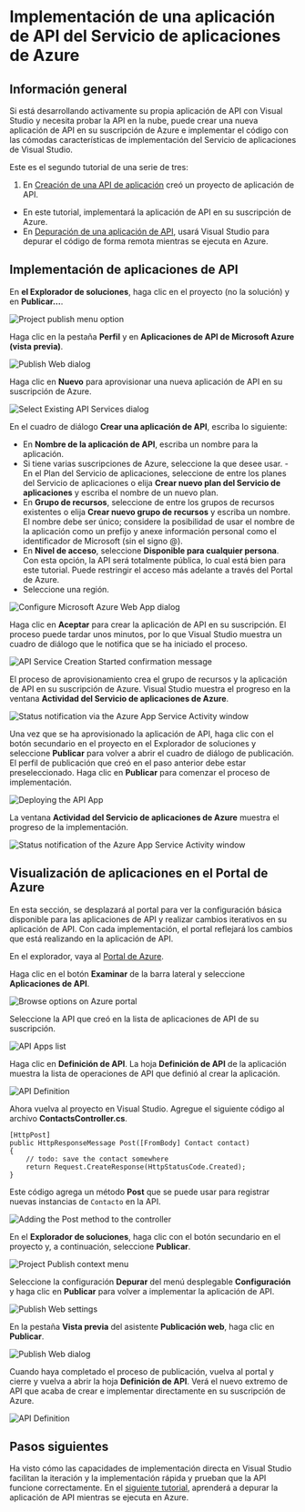 ﻿<properties 
	pageTitle="Implementación de una aplicación de API del Servicio de aplicaciones de Azure" 
	description="Aprenda a implementar un proyecto de aplicación de API en su suscripción de Azure." 
	services="app-service\api" 
	documentationCenter=".net" 
	authors="bradygaster" 
	manager="wpickett" 
	editor="jimbe"/>

<tags 
	ms.service="app-service-api" 
	ms.workload="web" 
	ms.tgt_pltfrm="dotnet" 
	ms.devlang="na" 
	ms.topic="article" 
	ms.date="02/19/2015" 
	ms.author="bradyg;tarcher"/>

# Implementación de una aplicación de API del Servicio de aplicaciones de Azure

## Información general

Si está desarrollando activamente su propia aplicación de API con Visual Studio y necesita probar la API en la nube, puede crear una nueva aplicación de API en su suscripción de Azure e implementar el código con las cómodas características de implementación del Servicio de aplicaciones de Visual Studio. 

Este es el segundo tutorial de una serie de tres:

1. En [Creación de una API de aplicación](app-service-dotnet-create-api-app.md) creó un proyecto de aplicación de API. 
* En este tutorial, implementará la aplicación de API en su suscripción de Azure.
* En [Depuración de una aplicación de API](app-service-dotnet-remotely-debug-api-app.md), usará Visual Studio para depurar el código de forma remota mientras se ejecuta en Azure.

## Implementación de aplicaciones de API 

En **el Explorador de soluciones**, haga clic en el proyecto (no la solución) y en **Publicar...**. 

![Project publish menu option](./media/app-service-dotnet-deploy-api-app/20-publish-gesture-v3.png)

Haga clic en la pestaña **Perfil** y en **Aplicaciones de API de Microsoft Azure (vista previa)**. 

![Publish Web dialog](./media/app-service-dotnet-deploy-api-app/21-select-api-apps-for-deployment-v2.png)

Haga clic en **Nuevo** para aprovisionar una nueva aplicación de API en su suscripción de Azure.

![Select Existing API Services dialog](./media/app-service-dotnet-deploy-api-app/23-publish-to-apiapps-v3.png)

En el cuadro de diálogo **Crear una aplicación de API**, escriba lo siguiente:

- En **Nombre de la aplicación de API**, escriba un nombre para la aplicación. 
- Si tiene varias suscripciones de Azure, seleccione la que desee usar.
-En el Plan del Servicio de aplicaciones, seleccione de entre los planes del Servicio de aplicaciones o elija **Crear nuevo plan del Servicio de aplicaciones** y escriba el nombre de un nuevo plan. 
- En **Grupo de recursos**, seleccione de entre los grupos de recursos existentes o elija **Crear nuevo grupo de recursos** y escriba un nombre. El nombre debe ser único; considere la posibilidad de usar el nombre de la aplicación como un prefijo y anexe información personal como el identificador de Microsoft (sin el signo @).  
- En **Nivel de acceso**, seleccione **Disponible para cualquier persona**. Con esta opción, la API será totalmente pública, lo cual está bien para este tutorial. Puede restringir el acceso más adelante a través del Portal de Azure.
- Seleccione una región.  

![Configure Microsoft Azure Web App dialog](./media/app-service-dotnet-deploy-api-app/24-new-api-app-dialog-v3.png)

Haga clic en **Aceptar** para crear la aplicación de API en su suscripción. El proceso puede tardar unos minutos, por lo que Visual Studio muestra un cuadro de diálogo que le notifica que se ha iniciado el proceso. 

![API Service Creation Started confirmation message](./media/app-service-dotnet-deploy-api-app/25-api-provisioning-started-v3.png)

El proceso de aprovisionamiento crea el grupo de recursos y la aplicación de API en su suscripción de Azure. Visual Studio muestra el progreso en la ventana **Actividad del Servicio de aplicaciones de Azure**. 

![Status notification via the Azure App Service Activity window](./media/app-service-dotnet-deploy-api-app/26-provisioning-success-v3.png)

Una vez que se ha aprovisionado la aplicación de API, haga clic con el botón secundario en el proyecto en el Explorador de soluciones y seleccione **Publicar** para volver a abrir el cuadro de diálogo de publicación. El perfil de publicación que creó en el paso anterior debe estar preseleccionado. Haga clic en **Publicar** para comenzar el proceso de implementación. 

![Deploying the API App](./media/app-service-dotnet-deploy-api-app/26-5-deployment-success-v3.png)

La ventana **Actividad del Servicio de aplicaciones de Azure** muestra el progreso de la implementación. 

![Status notification of the Azure App Service Activity window](./media/app-service-dotnet-deploy-api-app/26-5-deployment-success-v4.png)

## Visualización de aplicaciones en el Portal de Azure

En esta sección, se desplazará al portal para ver la configuración básica disponible para las aplicaciones de API y realizar cambios iterativos en su aplicación de API. Con cada implementación, el portal reflejará los cambios que está realizando en la aplicación de API. 

En el explorador, vaya al [Portal de Azure](https://portal.azure.com). 

Haga clic en el botón **Examinar** de la barra lateral y seleccione **Aplicaciones de API**.

![Browse options on Azure portal](./media/app-service-dotnet-deploy-api-app/27-browse-in-portal-v3.png)

Seleccione la API que creó en la lista de aplicaciones de API de su suscripción.

![API Apps list](./media/app-service-dotnet-deploy-api-app/28-view-api-list-v3.png)

Haga clic en **Definición de API**. La hoja **Definición de API** de la aplicación muestra la lista de operaciones de API que definió al crear la aplicación. 

![API Definition](./media/app-service-dotnet-deploy-api-app/29-api-definition-v3.png)

Ahora vuelva al proyecto en Visual Studio. Agregue el siguiente código al archivo **ContactsController.cs**.  

	[HttpPost]
	public HttpResponseMessage Post([FromBody] Contact contact)
	{
		// todo: save the contact somewhere
		return Request.CreateResponse(HttpStatusCode.Created);
	}

Este código agrega un método **Post** que se puede usar para registrar nuevas instancias de `Contacto` en la API. 

![Adding the Post method to the controller](./media/app-service-dotnet-deploy-api-app/30-post-method-added-v3.png)

En el **Explorador de soluciones**, haga clic con el botón secundario en el proyecto y, a continuación, seleccione **Publicar**. 

![Project Publish context menu](./media/app-service-dotnet-deploy-api-app/31-publish-gesture-v3.png)

Seleccione la configuración **Depurar** del menú desplegable **Configuración** y haga clic en **Publicar** para volver a implementar la aplicación de API. 

![Publish Web settings](./media/app-service-dotnet-deploy-api-app/36.5-select-debug-option-v3.png)

En la pestaña **Vista previa** del asistente **Publicación web**, haga clic en **Publicar**.  

![Publish Web dialog](./media/app-service-dotnet-deploy-api-app/39-re-publish-preview-step-v2.png)

Cuando haya completado el proceso de publicación, vuelva al portal y cierre y vuelva a abrir la hoja **Definición de API**. Verá el nuevo extremo de API que acaba de crear e implementar directamente en su suscripción de Azure.

![API Definition](./media/app-service-dotnet-deploy-api-app/38-portal-with-post-method-v4.png)

## Pasos siguientes

Ha visto cómo las capacidades de implementación directa en Visual Studio facilitan la iteración y la implementación rápida y prueban que la API funcione correctamente. En el [siguiente tutorial](app-service-dotnet-remotely-debug-api-app.md), aprenderá a depurar la aplicación de API mientras se ejecuta en Azure.



<!--HONumber=49-->